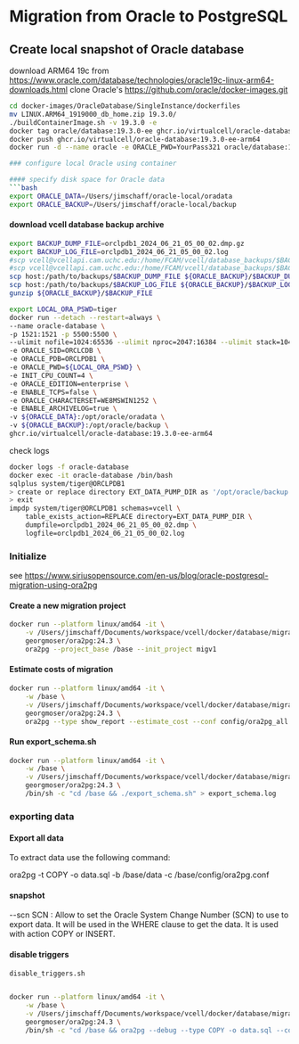 # Migration from Oracle to PostgreSQL

## Create local snapshot of Oracle database
download ARM64 19c from https://www.oracle.com/database/technologies/oracle19c-linux-arm64-downloads.html
clone Oracle's https://github.com/oracle/docker-images.git
```bash
cd docker-images/OracleDatabase/SingleInstance/dockerfiles
mv LINUX.ARM64_1919000_db_home.zip 19.3.0/
./buildContainerImage.sh -v 19.3.0 -e
docker tag oracle/database:19.3.0-ee ghcr.io/virtualcell/oracle-database:19.3.0-ee-arm64
docker push ghcr.io/virtualcell/oracle-database:19.3.0-ee-arm64
docker run -d --name oracle -e ORACLE_PWD=YourPass321 oracle/database:19.3.0-ee
```

```bash
### configure local Oracle using container

#### specify disk space for Oracle data
```bash
export ORACLE_DATA=/Users/jimschaff/oracle-local/oradata
export ORACLE_BACKUP=/Users/jimschaff/oracle-local/backup
```

#### download vcell database backup archive
```bash
export BACKUP_DUMP_FILE=orclpdb1_2024_06_21_05_00_02.dmp.gz
export BACKUP_LOG_FILE=orclpdb1_2024_06_21_05_00_02.log
#scp vcell@vcellapi.cam.uchc.edu:/home/FCAM/vcell/database_backups/$BACKUP_DUMP_FILE ${ORACLE_BACKUP}/$BACKUP_DUMP_FILE
#scp vcell@vcellapi.cam.uchc.edu:/home/FCAM/vcell/database_backups/$BACKUP_LOG_FILE ${ORACLE_BACKUP}/$BACKUP_LOG_FILE
scp host:/path/to/backups/$BACKUP_DUMP_FILE ${ORACLE_BACKUP}/$BACKUP_DUMP_FILE
scp host:/path/to/backups/$BACKUP_LOG_FILE ${ORACLE_BACKUP}/$BACKUP_LOG_FILE
gunzip ${ORACLE_BACKUP}/$BACKUP_FILE


```

```bash
export LOCAL_ORA_PSWD=tiger
docker run --detach --restart=always \
--name oracle-database \
-p 1521:1521 -p 5500:5500 \
--ulimit nofile=1024:65536 --ulimit nproc=2047:16384 --ulimit stack=10485760:33554432 --ulimit memlock=3221225472 \
-e ORACLE_SID=ORCLCDB \
-e ORACLE_PDB=ORCLPDB1 \
-e ORACLE_PWD=${LOCAL_ORA_PSWD} \
-e INIT_CPU_COUNT=4 \
-e ORACLE_EDITION=enterprise \
-e ENABLE_TCPS=false \
-e ORACLE_CHARACTERSET=WE8MSWIN1252 \
-e ENABLE_ARCHIVELOG=true \
-v ${ORACLE_DATA}:/opt/oracle/oradata \
-v ${ORACLE_BACKUP}:/opt/oracle/backup \
ghcr.io/virtualcell/oracle-database:19.3.0-ee-arm64
```
check logs
```bash
docker logs -f oracle-database
docker exec -it oracle-database /bin/bash
sqlplus system/tiger@ORCLPDB1
> create or replace directory EXT_DATA_PUMP_DIR as '/opt/oracle/backup';
> exit
impdp system/tiger@ORCLPDB1 schemas=vcell \
    table_exists_action=REPLACE directory=EXT_DATA_PUMP_DIR \
    dumpfile=orclpdb1_2024_06_21_05_00_02.dmp \
    logfile=orclpdb1_2024_06_21_05_00_02.log
```

### Initialize
see https://www.siriusopensource.com/en-us/blog/oracle-postgresql-migration-using-ora2pg

#### Create a new migration project

```bash
docker run --platform linux/amd64 -it \
    -v /Users/jimschaff/Documents/workspace/vcell/docker/database/migration:/base \
    georgmoser/ora2pg:24.3 \
    ora2pg --project_base /base --init_project migv1
```

#### Estimate costs of migration

```bash
docker run --platform linux/amd64 -it \
    -w /base \
    -v /Users/jimschaff/Documents/workspace/vcell/docker/database/migration/migv1:/base \
    georgmoser/ora2pg:24.3 \
    ora2pg --type show_report --estimate_cost --conf config/ora2pg_all.conf --basedir data --dump_as_html > ora2pg.html
```

#### Run export_schema.sh

```bash
docker run --platform linux/amd64 -it \
    -w /base \
    -v /Users/jimschaff/Documents/workspace/vcell/docker/database/migration/migv1:/base \
    georgmoser/ora2pg:24.3 \
    /bin/sh -c "cd /base && ./export_schema.sh" > export_schema.log
```

### exporting data
#### Export all data
To extract data use the following command:

ora2pg -t COPY -o data.sql -b /base/data -c /base/config/ora2pg.conf

#### snapshot
--scn    SCN : Allow to set the Oracle System Change Number (SCN) to use to export data. It will be used in the WHERE clause to get the data. It is used with action COPY or INSERT.

#### disable triggers

```bash
disable_triggers.sh
```

```bash

docker run --platform linux/amd64 -it \
    -w /base \
    -v /Users/jimschaff/Documents/workspace/vcell/docker/database/migration/migv1:/base \
    georgmoser/ora2pg:24.3 \
    /bin/sh -c "cd /base && ora2pg --debug --type COPY -o data.sql --conf config/ora2pg_filtered.conf --basedir data" > copy_local.log
        
```

